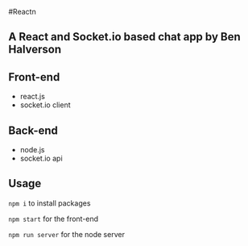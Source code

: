 #Reactn

## A React and Socket.io based chat app by Ben Halverson

## Front-end 
- react.js
- socket.io client

## Back-end
- node.js
- socket.io api

## Usage

`npm i` to install packages

`npm start` for the front-end

`npm run server` for the node server